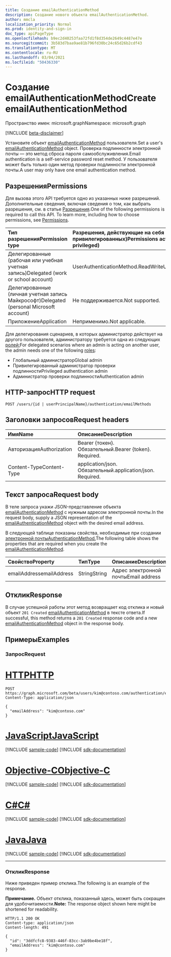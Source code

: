 ```yaml
---
title: Создание emailAuthenticationMethod
description: Создание нового объекта emailAuthenticationMethod.
author: mmcla
localization_priority: Normal
ms.prod: identity-and-sign-in
doc_type: apiPageType
ms.openlocfilehash: b9ec2d40253faa72fd1f8d354de2649c4487e47e
ms.sourcegitcommit: 3b583d7baa9ae81b796fd30bc24c65d26b2cdf43
ms.translationtype: MT
ms.contentlocale: ru-RU
ms.lasthandoff: 03/04/2021
ms.locfileid: "50436330"
---
```

# <a name="create-emailauthenticationmethod"></a><span data-ttu-id="4f208-103">Создание emailAuthenticationMethod</span><span class="sxs-lookup"><span data-stu-id="4f208-103">Create emailAuthenticationMethod</span></span>
<span data-ttu-id="4f208-104">Пространство имен: microsoft.graph</span><span class="sxs-lookup"><span data-stu-id="4f208-104">Namespace: microsoft.graph</span></span>

[!INCLUDE [beta-disclaimer](../../includes/beta-disclaimer.md)]

<span data-ttu-id="4f208-105">Установите объект [emailAuthenticationMethod](../resources/emailauthenticationmethod.md) пользователя.</span><span class="sxs-lookup"><span data-stu-id="4f208-105">Set a user's [emailAuthenticationMethod](../resources/emailauthenticationmethod.md) object.</span></span> <span data-ttu-id="4f208-106">Проверка подлинности электронной почты — это метод сброса пароля самообслуживления.</span><span class="sxs-lookup"><span data-stu-id="4f208-106">Email authentication is a self-service password reset method.</span></span> <span data-ttu-id="4f208-107">У пользователя может быть только один метод проверки подлинности электронной почты.</span><span class="sxs-lookup"><span data-stu-id="4f208-107">A user may only have one email authentication method.</span></span>

## <a name="permissions"></a><span data-ttu-id="4f208-108">Разрешения</span><span class="sxs-lookup"><span data-stu-id="4f208-108">Permissions</span></span>
<span data-ttu-id="4f208-p102">Для вызова этого API требуется одно из указанных ниже разрешений. Дополнительные сведения, включая сведения о том, как выбрать разрешения, см. в статье [Разрешения](/graph/permissions-reference).</span><span class="sxs-lookup"><span data-stu-id="4f208-p102">One of the following permissions is required to call this API. To learn more, including how to choose permissions, see [Permissions](/graph/permissions-reference).</span></span>

|<span data-ttu-id="4f208-111">Тип разрешения</span><span class="sxs-lookup"><span data-stu-id="4f208-111">Permission type</span></span>|<span data-ttu-id="4f208-112">Разрешения, действующие на себя (от наименее до самых привилегированных)</span><span class="sxs-lookup"><span data-stu-id="4f208-112">Permissions acting on self (from least to most privileged)</span></span>|<span data-ttu-id="4f208-113">Разрешения, действующие на других (от наименее привилегированных)</span><span class="sxs-lookup"><span data-stu-id="4f208-113">Permissions acting on others (from least to most privileged)</span></span>|
|:---|:---|:--|
| <span data-ttu-id="4f208-114">Делегированные (рабочая или учебная учетная запись)</span><span class="sxs-lookup"><span data-stu-id="4f208-114">Delegated (work or school account)</span></span>     | <span data-ttu-id="4f208-115">UserAuthenticationMethod.ReadWrite</span><span class="sxs-lookup"><span data-stu-id="4f208-115">UserAuthenticationMethod.ReadWrite</span></span> | <span data-ttu-id="4f208-116">UserAuthenticationMethod.ReadWrite.All</span><span class="sxs-lookup"><span data-stu-id="4f208-116">UserAuthenticationMethod.ReadWrite.All</span></span> |
| <span data-ttu-id="4f208-117">Делегированные (личная учетная запись Майкрософт)</span><span class="sxs-lookup"><span data-stu-id="4f208-117">Delegated (personal Microsoft account)</span></span> | <span data-ttu-id="4f208-118">Не поддерживается.</span><span class="sxs-lookup"><span data-stu-id="4f208-118">Not supported.</span></span> | <span data-ttu-id="4f208-119">Не поддерживается.</span><span class="sxs-lookup"><span data-stu-id="4f208-119">Not supported.</span></span> |
| <span data-ttu-id="4f208-120">Приложение</span><span class="sxs-lookup"><span data-stu-id="4f208-120">Application</span></span>                            | <span data-ttu-id="4f208-121">Неприменимо.</span><span class="sxs-lookup"><span data-stu-id="4f208-121">Not applicable.</span></span> | <span data-ttu-id="4f208-122">UserAuthenticationMethod.ReadWrite.All</span><span class="sxs-lookup"><span data-stu-id="4f208-122">UserAuthenticationMethod.ReadWrite.All</span></span> |

<span data-ttu-id="4f208-123">Для делегирования сценариев, в которых администратор действует на другого пользователя, администратору требуется одна из следующих [ролей:](/azure/active-directory/users-groups-roles/directory-assign-admin-roles#available-roles)</span><span class="sxs-lookup"><span data-stu-id="4f208-123">For delegated scenarios where an admin is acting on another user, the admin needs one of the following [roles](/azure/active-directory/users-groups-roles/directory-assign-admin-roles#available-roles):</span></span>

* <span data-ttu-id="4f208-124">Глобальный администратор</span><span class="sxs-lookup"><span data-stu-id="4f208-124">Global admin</span></span>
* <span data-ttu-id="4f208-125">Привилегированный администратор проверки подлинности</span><span class="sxs-lookup"><span data-stu-id="4f208-125">Privileged authentication admin</span></span>
* <span data-ttu-id="4f208-126">Администратор проверки подлинности</span><span class="sxs-lookup"><span data-stu-id="4f208-126">Authentication admin</span></span>

## <a name="http-request"></a><span data-ttu-id="4f208-127">HTTP-запрос</span><span class="sxs-lookup"><span data-stu-id="4f208-127">HTTP request</span></span>

<!-- {
  "blockType": "ignored"
}
-->
``` http
POST /users/{id | userPrincipalName}/authentication/emailMethods
```

## <a name="request-headers"></a><span data-ttu-id="4f208-128">Заголовки запросов</span><span class="sxs-lookup"><span data-stu-id="4f208-128">Request headers</span></span>
|<span data-ttu-id="4f208-129">Имя</span><span class="sxs-lookup"><span data-stu-id="4f208-129">Name</span></span>|<span data-ttu-id="4f208-130">Описание</span><span class="sxs-lookup"><span data-stu-id="4f208-130">Description</span></span>|
|:---|:---|
|<span data-ttu-id="4f208-131">Авторизация</span><span class="sxs-lookup"><span data-stu-id="4f208-131">Authorization</span></span>|<span data-ttu-id="4f208-p103">Bearer {токен}. Обязательный.</span><span class="sxs-lookup"><span data-stu-id="4f208-p103">Bearer {token}. Required.</span></span>|
|<span data-ttu-id="4f208-134">Content-Type</span><span class="sxs-lookup"><span data-stu-id="4f208-134">Content-Type</span></span>|<span data-ttu-id="4f208-p104">application/json. Обязательный.</span><span class="sxs-lookup"><span data-stu-id="4f208-p104">application/json. Required.</span></span>|

## <a name="request-body"></a><span data-ttu-id="4f208-137">Текст запроса</span><span class="sxs-lookup"><span data-stu-id="4f208-137">Request body</span></span>
<span data-ttu-id="4f208-138">В теле запроса укажи JSON-представление объекта [emailAuthenticationMethod](../resources/emailauthenticationmethod.md) с нужным адресом электронной почты.</span><span class="sxs-lookup"><span data-stu-id="4f208-138">In the request body, supply a JSON representation of the [emailAuthenticationMethod](../resources/emailauthenticationmethod.md) object with the desired email address.</span></span>

<span data-ttu-id="4f208-139">В следующей таблице показаны свойства, необходимые при создании [электронной почтыAuthenticationMethod.](../resources/emailauthenticationmethod.md)</span><span class="sxs-lookup"><span data-stu-id="4f208-139">The following table shows the properties that are required when you create the [emailAuthenticationMethod](../resources/emailauthenticationmethod.md).</span></span>

|<span data-ttu-id="4f208-140">Свойство</span><span class="sxs-lookup"><span data-stu-id="4f208-140">Property</span></span>|<span data-ttu-id="4f208-141">Тип</span><span class="sxs-lookup"><span data-stu-id="4f208-141">Type</span></span>|<span data-ttu-id="4f208-142">Описание</span><span class="sxs-lookup"><span data-stu-id="4f208-142">Description</span></span>|
|:---|:---|:---|
|<span data-ttu-id="4f208-143">emailAddress</span><span class="sxs-lookup"><span data-stu-id="4f208-143">emailAddress</span></span>|<span data-ttu-id="4f208-144">String</span><span class="sxs-lookup"><span data-stu-id="4f208-144">String</span></span>|<span data-ttu-id="4f208-145">Адрес электронной почты</span><span class="sxs-lookup"><span data-stu-id="4f208-145">Email address</span></span>|



## <a name="response"></a><span data-ttu-id="4f208-146">Отклик</span><span class="sxs-lookup"><span data-stu-id="4f208-146">Response</span></span>

<span data-ttu-id="4f208-147">В случае успешной работы этот метод возвращает код отклика и новый объект `201 Created` [emailAuthenticationMethod](../resources/emailauthenticationmethod.md) в тексте ответа.</span><span class="sxs-lookup"><span data-stu-id="4f208-147">If successful, this method returns a `201 Created` response code and a new [emailAuthenticationMethod](../resources/emailauthenticationmethod.md) object in the response body.</span></span>

## <a name="examples"></a><span data-ttu-id="4f208-148">Примеры</span><span class="sxs-lookup"><span data-stu-id="4f208-148">Examples</span></span>

### <a name="request"></a><span data-ttu-id="4f208-149">Запрос</span><span class="sxs-lookup"><span data-stu-id="4f208-149">Request</span></span>

# <a name="http"></a>[<span data-ttu-id="4f208-150">HTTP</span><span class="sxs-lookup"><span data-stu-id="4f208-150">HTTP</span></span>](#tab/http)
<!-- {
  "blockType": "request",
  "name": "create_emailauthenticationmethod_from_"
}
-->
``` http
POST https://graph.microsoft.com/beta/users/kim@contoso.com/authentication/emailMethods
Content-Type: application/json

{
  "emailAddress": "kim@contoso.com"
}
```
# <a name="javascript"></a>[<span data-ttu-id="4f208-151">JavaScript</span><span class="sxs-lookup"><span data-stu-id="4f208-151">JavaScript</span></span>](#tab/javascript)
[!INCLUDE [sample-code](../includes/snippets/javascript/create-emailauthenticationmethod-from--javascript-snippets.md)]
[!INCLUDE [sdk-documentation](../includes/snippets/snippets-sdk-documentation-link.md)]

# <a name="objective-c"></a>[<span data-ttu-id="4f208-152">Objective-C</span><span class="sxs-lookup"><span data-stu-id="4f208-152">Objective-C</span></span>](#tab/objc)
[!INCLUDE [sample-code](../includes/snippets/objc/create-emailauthenticationmethod-from--objc-snippets.md)]
[!INCLUDE [sdk-documentation](../includes/snippets/snippets-sdk-documentation-link.md)]

# <a name="c"></a>[<span data-ttu-id="4f208-153">C#</span><span class="sxs-lookup"><span data-stu-id="4f208-153">C#</span></span>](#tab/csharp)
[!INCLUDE [sample-code](../includes/snippets/csharp/create-emailauthenticationmethod-from--csharp-snippets.md)]
[!INCLUDE [sdk-documentation](../includes/snippets/snippets-sdk-documentation-link.md)]

# <a name="java"></a>[<span data-ttu-id="4f208-154">Java</span><span class="sxs-lookup"><span data-stu-id="4f208-154">Java</span></span>](#tab/java)
[!INCLUDE [sample-code](../includes/snippets/java/create-emailauthenticationmethod-from--java-snippets.md)]
[!INCLUDE [sdk-documentation](../includes/snippets/snippets-sdk-documentation-link.md)]

---



### <a name="response"></a><span data-ttu-id="4f208-155">Отклик</span><span class="sxs-lookup"><span data-stu-id="4f208-155">Response</span></span>
<span data-ttu-id="4f208-156">Ниже приведен пример отклика.</span><span class="sxs-lookup"><span data-stu-id="4f208-156">The following is an example of the response.</span></span>

<span data-ttu-id="4f208-157">**Примечание.** Объект отклика, показанный здесь, может быть сокращен для удобочитаемости.</span><span class="sxs-lookup"><span data-stu-id="4f208-157">**Note:** The response object shown here might be shortened for readability.</span></span>
<!-- {
  "blockType": "response",
  "truncated": true,
  "@odata.type": "microsoft.graph.emailAuthenticationMethod"
}
-->
``` http
HTTP/1.1 200 OK
Content-type: application/json
Content-length: 491

{
  "id": "3ddfcfc8-9383-446f-83cc-3ab9be4be18f",
  "emailAddress": "kim@contoso.com"
}
```
